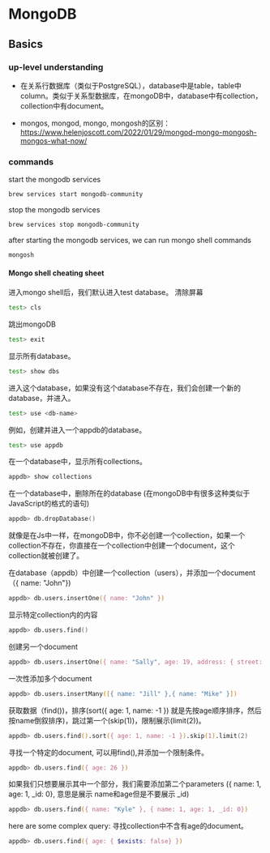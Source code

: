 # MongoDB

## Basics

### up-level understanding

- 在关系行数据库（类似于PostgreSQL），database中是table，table中column。类似于关系型数据库，在mongoDB中，database中有collection，collection中有document。

- mongos, mongod, mongo, mongosh的区别：
https://www.helenjoscott.com/2022/01/29/mongod-mongo-mongosh-mongos-what-now/


### commands

start the mongodb services
```zsh
brew services start mongodb-community
```

stop the mongodb services
```zsh
brew services stop mongodb-community
```

after starting the mongodb services, we can run mongo shell commands
```zsh
mongosh
```
#### Mongo shell cheating sheet

进入mongo shell后，我们默认进入test database。
清除屏幕
```zsh
test> cls
```

跳出mongoDB
```zsh
test> exit
```

显示所有database。
```zsh
test> show dbs
```

进入这个database，如果没有这个database不存在，我们会创建一个新的database，并进入。
```zsh
test> use <db-name>
```
例如，创建并进入一个appdb的database。
```zsh
test> use appdb
```

在一个database中，显示所有collections。
```zsh
appdb> show collections
```

在一个database中，删除所在的database (在mongoDB中有很多这种类似于JavaScript的格式的语句)
```zsh
appdb> db.dropDatabase()
```

就像是在Js中一样，在mongoDB中，你不必创建一个collection，如果一个collection不存在，你直接在一个collection中创建一个document，这个collection就被创建了。


在database（appdb）中创建一个collection（users），并添加一个document（{ name: "John"})
```zsh
appdb> db.users.insertOne({ name: "John" })
```

显示特定collection内的内容
```zsh
appdb> db.users.find()
```

创建另一个document
```zsh
appdb> db.users.insertOne({ name: "Sally", age: 19, address: { street: ""987 North St}, hobbies: ["Running"] })
```

一次性添加多个document
```zsh
appdb> db.users.insertMany([{ name: "Jill" },{ name: "Mike" }])
```

获取数据（find())，排序(sort({ age: 1, name: -1 }) 就是先按age顺序排序，然后按name倒叙排序)，跳过第一个(skip(1))，限制展示(limit(2))。
```zsh
appdb> db.users.find().sort({ age: 1, name: -1 }).skip(1).limit(2)
```

寻找一个特定的document, 可以用find(),并添加一个限制条件。
```zsh
appdb> db.users.find({ age: 26 })
```

如果我们只想要展示其中一个部分，我们需要添加第二个parameters ({ name: 1, age: 1, _id: 0}, 意思是展示 name和age但是不要展示 _id)
```zsh
appdb> db.users.find({ name: "Kyle" }, { name: 1, age: 1, _id: 0})
```

here are some complex query:
寻找collection中不含有age的document。
```zsh
appdb> db.users.find({ age: { $exists: false} })
```



